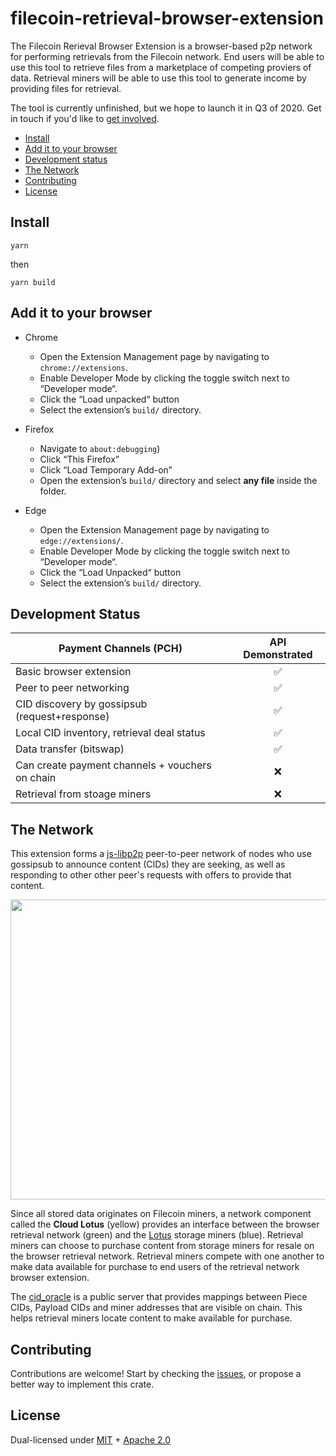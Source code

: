 # filecoin-retrieval-browser-extension

The Filecoin Rerieval Browser Extension is a browser-based p2p network for performing retrievals from the Filecoin network. End users will be able to use this tool to retrieve files from a marketplace of competing proviers of data. Retrieval miners will be able to use this tool to generate income by providing files for retrieval.

The tool is currently unfinished, but we hope to launch it in Q3 of 2020.  Get in touch if you'd like to [get involved](#contributing).

- [Install](#install)
- [Add it to your browser](#add-it-to-your-browser)
- [Development status](#development-status)
- [The Network](#the-network)
- [Contributing](#contributing)
- [License](#license)

## Install

```
yarn
```

then

```
yarn build
```

## Add it to your browser

- Chrome

  - Open the Extension Management page by navigating to `chrome://extensions`.
  - Enable Developer Mode by clicking the toggle switch next to “Developer mode“.
  - Click the “Load unpacked“ button
  - Select the extension’s `build/` directory.

- Firefox

  - Navigate to `about:debugging`)
  - Click “This Firefox”
  - Click “Load Temporary Add-on”
  - Open the extension’s `build/` directory and select **any file** inside the folder.

- Edge

  - Open the Extension Management page by navigating to `edge://extensions/`.
  - Enable Developer Mode by clicking the toggle switch next to “Developer mode“.
  - Click the “Load Unpacked“ button
  - Select the extension’s `build/` directory.

## Development Status

| **Payment Channels (PCH)**                      |  API Demonstrated  |
| ----------------------------------------------- | :----------------: |
| Basic browser extension                         | :white_check_mark: |
| Peer to peer networking                         | :white_check_mark: |
| CID discovery by gossipsub (request+response)   | :white_check_mark: |
| Local CID inventory, retrieval deal status      | :white_check_mark: |
| Data transfer (bitswap)                         | :white_check_mark: |
| Can create payment channels + vouchers on chain | :x:                |
| Retrieval from stoage miners                    | :x:                |

## The Network

This extension forms a [js-libp2p](https://github.com/libp2p/js-libp2p) peer-to-peer network of nodes who use gossipsub to announce content (CIDs) they are seeking, as well as responding to other other peer's requests with offers to provide that content.

<p align="center">
  <img width="863" height="480" src="https://github.com/agencyenterprise/filecoin-retrieval-browser-extension/blob/master/network-diagram.png">
</p>

Since all stored data originates on Filecoin miners, a network component called the **Cloud Lotus** (yellow) provides an interface between the browser retrieval network (green) and the [Lotus](https://github.com/filecoin-project/lotus) storage miners (blue). Retrieval miners can choose to purchase content from storage miners for resale on the browser retrieval network. Retrieval miners compete with one another to make data available for purchase to end users of the retrieval network browser extension.

The [cid_oracle](https://github.com/mgoelzer/cid_oracle) is a public server that provides mappings between Piece CIDs, Payload CIDs and miner addresses that are visible on chain.  This helps retrieval miners locate content to make available for purchase.

## Contributing

Contributions are welcome!  Start by checking the [issues](/issues), or propose a better way to implement this crate.

## License

Dual-licensed under [MIT](https://github.com/filecoin-project/lotus/blob/master/LICENSE-MIT) + [Apache 2.0](https://github.com/filecoin-project/lotus/blob/master/LICENSE-APACHE)